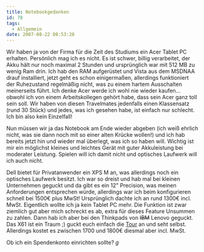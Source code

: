 ```yaml
---
title: Notebookgedanken
id: 78
tags:
  - Allgemein
date: 2007-08-22 08:53:28
---
```


Wir haben ja von der Firma für die Zeit des Studiums ein Acer Tablet PC erhalten. Persönlich mag ich es nicht. Es ist schwer, billig verarbeitet, der Akku hält nur noch maximal 2 Stunden und ursprünglich war mit 512 MB zu wenig Ram drin. Ich hab den RAM aufgerüstet und Vista aus dem MSDNAA drauf installiert, jetzt geht es schon einigermaßen, allerdings funktioniert der Ruhezustand regelmäßig nicht, was zu einem hartem Ausschalten meinerseits führt. Ich denke Acer werde ich wohl nie wieder kaufen... obwohl ich von einem Arbeitskollegen gehört habe, dass sein Acer ganz toll sein soll. Wir haben von diesen Travelmates jedenfalls einen Klassensatz (rund 30 Stück) und jedes, was ich gesehen habe, ist einfach nur schlecht. Ich bin also kein Einzelfall!

Nun müssen wir ja das Notebook am Ende wieder abgeben (ich weiß ehrlich nicht, was sie dann noch mit so einer alten Krücke wollen!) und ich hab bereits jetzt hin und wieder mal überlegt, was ich so haben will. Wichtig ist mir ein möglichst kleines und leichtes Gerät mit guter Akkuleistung bei moderater Leistung. Spielen will ich damit nicht und optisches Laufwerk will ich auch nicht.

Dell bietet für Privatanwender ein XPS M an, was allerdings noch ein optisches Laufwerk besitzt. Ich war so dreist und hab mal bei kleinen Unternehmen geguckt und da gibt es ein 12" Precision, was meinen Anforderungen entsprechen würde, allerdings war ich beim konfigurieren schnell bei 1500€ plus MwSt! Ursprünglich dachte ich an rund 1300€ incl. MwSt.
Eigentlich wollte ich ja kein Tablet PC mehr. Die Funktion ist zwar ziemlich gut aber mich schreckt es ab, extra für dieses Feature Unsummen zu zahlen. Dann hab ich aber bei den Thinkpads von <strike>IBM</strike> Lenovo geguckt. Das X61 ist ein Traum ;) guckt euch einfach die [Tour](http://www.lenovovision.com/lv1/mediaplayer.php?fid=thinkpad_x60_tablet_tour&locale=de-de) an und seht selbst. Allerdings kostet es zwischen 1700 und 1800€ diesmal aber incl. MwSt.

Ob ich ein Spendenkonto einrichten sollte? *g*